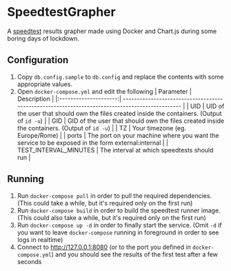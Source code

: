 # SpeedtestGrapher

A [speedtest](https://speedtest.net) results grapher made using Docker and Chart.js during some boring days of lockdown.

## Configuration

1. Copy `db.config.sample` to `db.config` and replace the contents with some appropriate values.
2. Open `docker-compose.yml` and edit the following
    | Parameter             | Description                                                                                     |
    |:---------------------:| ----------------------------------------------------------------------------------------------- |
    | UID                   | UID of the user that should own the files created inside the containers. (Output of `id -u`)    |
    | GID                   | GID of the user that should own the files created inside the containers. (Output of `id -u`)    |
    | TZ                    | Your timezone (eg. Europe/Rome)                                                                 |
    | ports                 | The port on your machine where you want the service to be exposed in the form external:internal |
    | TEST_INTERVAL_MINUTES | The interval at which speedtests should run                                                     |

## Running

1. Run `docker-compose pull` in order to pull the required dependencies. (This could take a while, but it's required only on the first run)
2. Run `docker-compose build` in order to build the speedtest runner image.(This could also take a while, but it's required only on the first run)
3. Run `docker-compose up -d` in order to finally start the service. (Omit `-d` if you want to leave `docker-compose` running in foreground in order to see logs in realtime)
4. Connect to <http://127.0.0.1:8080> (or to the port you defined in `docker-compose.yml`) and you should see the results of the first test after a few seconds
